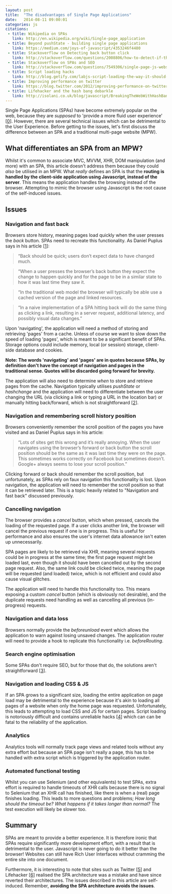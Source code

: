```yaml
---
layout: post
title:  "The disadvantages of Single Page Applications"
date:   2014-08-11 09:00:01
categories: js
citations:
 - title: Wikipedia on SPAs
   link: http://en.wikipedia.org/wiki/Single-page_application
 - title: Beyond pushState - building single page applications
   link: https://medium.com/joys-of-javascript/4353246f4480
 - title: Stackoverflow on Detecting back button click
   link: http://stackoverflow.com/questions/2008806/how-to-detect-if-the-user-clicked-the-back-button
 - title: Stackoverflow on SPAs and SEO
   link: http://stackoverflow.com/questions/7549306/single-page-js-websites-and-seo
 - title: Script loading hacks
   link: http://blog.getify.com/labjs-script-loading-the-way-it-should-be/
 - title: Improving performance on twitter
   link: https://blog.twitter.com/2012/improving-performance-on-twittercom
 - title: Lifehacker and the hash bang debarkle
   link: http://isolani.co.uk/blog/javascript/BreakingTheWebWithHashBangs
---
```


Single Page Applications (SPAs) have become extremely popular on the web, because they are *supposed* to 'provide a more fluid user experience' [[0](#ref0)]. However, there are several technical issues which can be detrimental to the User Experience. Before getting to the issues, let's first discuss the difference between an SPA and a traditional multi-page website (MPW).

## What differentiates an SPA from an MPW?

Whilst it's common to associate MVC, MVVM, XHR, DOM manipulation (and more) with an SPA, this article doesn't address them because they could *also* be utilised in an MPW. What *really* defines an SPA is that the **routing is handled by the client-side application using Javascript, instead of the server**. This means the application handles the browsing instead of the browser. Attempting to mimic the browser using Javascript is the root cause of the self-induced issues.

## Issues

### Navigation and fast back

Browsers store history, meaning pages load quickly when the user presses the *back* button. SPAs need to recreate this functionality. As Daniel Puplus says in his article [[1](#ref1)]:

> &ldquo;Back should be quick; users don’t expect data to have changed much.

> &ldquo;When a user presses the browser’s back button they expect the change to happen quickly and for the page to be in a similar state to how it was last time they saw it.

> &ldquo;In the traditional web model the browser will typically be able use a cached version of the page and linked resources.

> &ldquo;In a naive implementation of a SPA hitting back will do the same thing as clicking a link, resulting in a server request, additional latency, and possibly visual data changes.&rdquo;

Upon 'navigating', the application will need a method of storing and retrieving 'pages' from a cache. Unless of course we want to slow down the speed of loading 'pages', which is meant to be a significant benefit of SPAs. Storage options could include memory, local (or session) storage, client-side database and cookies.

**Note: The words 'navigating' and 'pages' are in quotes because SPAs, by definition don't have the concept of navigation and pages in the traditional sense. Quotes will be discarded going forward for brevity.**

The application will also need to determine *when* to store and retrieve pages from the cache. Navigation typically utilises *pushState* or *hashchange* and the application will need to differentiate between the user changing the URL (via clicking a link or typing a URL in the location bar) or manually hitting back/forward, which is not straightforward [[2](#ref2)].

### Navigation and remembering scroll history position

Browsers conveniently remember the scroll position of the pages you have visited and as Daniel Puplus says in his article:

> &ldquo;Lots of sites get this wrong and it’s really annoying. When the user navigates using the browser’s forward or back button the scroll position should be the same as it was last time they were on the page. This sometimes works correctly on Facebook but sometimes doesn’t. Google+ always seems to lose your scroll position.&rdquo;

Clicking forward or back should remember the scroll position, but unfortunately, as SPAs rely on faux navigation this functionality is lost. Upon navigation, the application will need to remember the scroll position so that it can be retrieved later. This is a topic heavily related to "Navigation and fast back" discussed previously.

### Cancelling navigation

The browser provides a *cancel* button, which when pressed, cancels the loading of the requested page. If a user clicks another link, the browser will cancel the previous request if one is in progress. This is useful for performance and also ensures the user's internet data allowance isn't eaten up unnecessarily.

SPA pages are likely to be retrieved via XHR, meaning several requests could be in progress at the same time; the first page request might be loaded last, even though it should have been cancelled out by the second page request. Also, the same link could be clicked twice, meaning the page will be requested (and loaded) twice, which is not efficient and could also cause visual glitches.

The application will need to handle this functionality too. This means exposing a custom *cancel* button (which is obviously not desirable), and the duplicate requests need handling as well as cancelling all previous (in-progress) requests.

### Navigation and data loss

Browsers normally provide the *beforeunload* event which allows the application to warn against losing unsaved changes. The application router will need to provide a hook to replicate this functionality i.e. *beforeRouting*.

### Search engine optimisation

Some SPAs don't require SEO, but for those that do, the solutions aren't straightforward [[3](#ref3)].

### Navigation and loading CSS &amp; JS

If an SPA grows to a significant size, loading the entire application on page load may be detrimental to the experience because it's akin to loading all pages of a website when only the home page was requested. Unfortunately, this leads to attempting to load CSS and JS for certain pages. Script loading is notoriously difficult and contains unreliable hacks [[4](#ref4)] which can can be fatal to the reliability of the application.

### Analytics

Analytics tools will normally track page views and related tools without any extra effort but because an SPA page isn't really a page, this has to be handled with extra script which is triggered by the application router.

### Automated functional testing

Whilst you can use Selenium (and other equivalents) to test SPAs, extra effort is required to handle timeouts of XHR calls because there is no signal to Selenium that an XHR call has finished, like there is when a (real) page finishes loading. This leads to more questions and problems; *How long should the timeout be? What happens if it takes longer than normal?* The test execution will likely be slower too.

## Summary

SPAs are meant to provide a better experience. It is therefore ironic that SPAs require significantly more development effort, with a result that is detrimental to the user. Javascript is never going to do it better than the browser! Websites can still have Rich User Interfaces without cramming the entire site into one document.

Furthermore, it is interesting to note that sites such as Twitter [[5](#ref5)] and Lifehacker [[6](#ref6)] realised the SPA architecture was a mistake and have since reverted their architectures. The issues described in this article are self-induced. Remember, **avoiding the SPA architecture avoids the issues**.